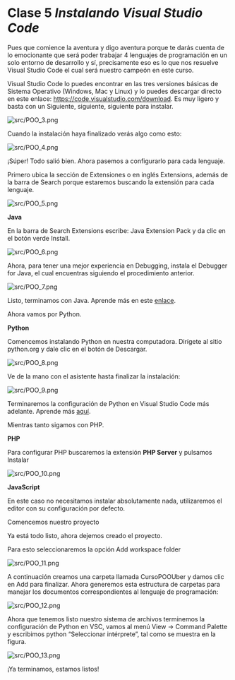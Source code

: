 # Clase 5 *Instalando Visual Studio Code*

Pues que comience la aventura y digo aventura porque te darás cuenta de lo emocionante que será poder trabajar 4 lenguajes de programación en un solo entorno de desarrollo y sí, precisamente eso es lo que nos resuelve Visual Studio Code el cual será nuestro campeón en este curso.

Visual Studio Code lo puedes encontrar en las tres versiones básicas de Sistema Operativo (Windows, Mac y Linux) y lo puedes descargar directo en este enlace: https://code.visualstudio.com/download. Es muy ligero y basta con un Siguiente, siguiente, siguiente para instalar.

![src/POO_3.png](../src/POO_3.png)

Cuando la instalación haya finalizado verás algo como esto:

![src/POO_4.png](../src/POO_4.png)

¡Súper! Todo salió bien. Ahora pasemos a configurarlo para cada lenguaje.

Primero ubica la sección de Extensiones o en inglés Extensions, además de la barra de Search porque estaremos buscando la extensión para cada lenguaje.

![src/POO_5.png](../src/POO_5.png)

**Java**

En la barra de Search Extensions escribe: Java Extension Pack y da clic en el botón verde Install.

![src/POO_6.png](../src/POO_6.png)

Ahora, para tener una mejor experiencia en Debugging, instala el Debugger for Java, el cual encuentras siguiendo el procedimiento anterior.

![src/POO_7.png](../src/POO_7.png)

Listo, terminamos con Java. Aprende más en este [enlace](https://code.visualstudio.com/docs/languages/java "enlace").

Ahora vamos por Python.

**Python**

Comencemos instalando Python en nuestra computadora. Dirígete al sitio python.org y dale clic en el botón de Descargar.

![src/POO_8.png](../src/POO_8.png)

Ve de la mano con el asistente hasta finalizar la instalación:

![src/POO_9.png](../src/POO_9.png)

Terminaremos la configuración de Python en Visual Studio Code más adelante. Aprende más [aquí](https://code.visualstudio.com/docs/python/python-tutorial "aquí").

Mientras tanto sigamos con PHP.

**PHP**

Para configurar PHP buscaremos la extensión **PHP Server** y pulsamos Instalar

![src/POO_10.png](../src/POO_10.png)

**JavaScript**

En este caso no necesitamos instalar absolutamente nada, utilizaremos el editor con su configuración por defecto.

Comencemos nuestro proyecto

Ya está todo listo, ahora dejemos creado el proyecto.

Para esto seleccionaremos la opción Add workspace folder

![src/POO_11.png](../src/POO_11.png)

A continuación creamos una carpeta llamada CursoPOOUber y damos clic en Add para finalizar. Ahora generemos esta estructura de carpetas para manejar los documentos correspondientes al lenguaje de programación:

![src/POO_12.png](../src/POO_12.png)

Ahora que tenemos listo nuestro sistema de archivos terminemos la configuración de Python en VSC, vamos al menú View -> Command Palette y escribimos python “Seleccionar intérprete”, tal como se muestra en la figura.

![src/POO_13.png](../src/POO_13.png)

¡Ya terminamos, estamos listos!